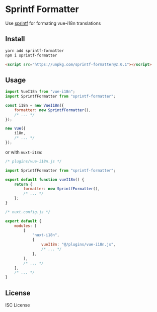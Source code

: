# Sprintf Formatter

Use [sprintf](https://github.com/alexei/sprintf.js/) for formating vue-i18n translations

## Install

``` bash
yarn add sprintf-formatter
npm i sprintf-formatter
```

``` html
<script src="https://unpkg.com/sprintf-formatter@2.0.1"></script>
```

## Usage

``` js
import VueI18n from "vue-i18n";
import SprintfFormatter from "sprintf-formatter";

const i18n = new VueI18n({
    formatter: new SprintfFormatter(),
    /* ... */
});

new Vue({
    i18n,
    /* ... */
});
```

or with `nuxt-i18n`:

``` js
/* plugins/vue-i18n.js */

import SprintfFormatter from "sprintf-formatter";

export default function vueI18n() {
    return {
        formatter: new SprintfFormatter(),
        /* ... */
    };
}
```

``` js
/* nuxt.config.js */

export default {
    modules: [
        [
            "nuxt-i18n",
            {
                vueI18n: "@/plugins/vue-i18n.js",
                /* ... */
            },
        ],
        /* ... */
    ],
    /* ... */
}
```

## License

ISC License
